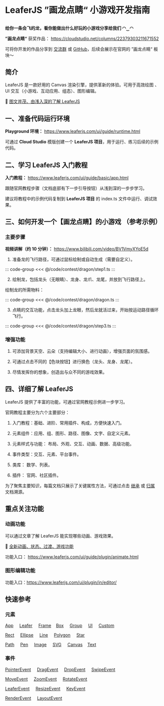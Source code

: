<script setup>
import Case from '/component/Case.vue'
</script>

# LeaferJS ”画龙点睛“ 小游戏开发指南

##

**给你一条会飞的龙，看你能做出什么好玩的小游戏分享给我们 ◠‿◠**

**”画龙点睛“** 获奖作品： https://cloudstudio.net/columns/22379303211671552

可将你开发的作品分享到 [交流群](https://leaferjs.com/#contact) 或 [GitHub](https://github.com/leaferjs/leafer-ui/issues)，后续会展示在官网的 ”画龙点睛“ 板块～

## 简介

LeaferJS 是一款好用的 Canvas 渲染引擎，提供革新的体验。可用于高效绘图 、UI 交互（小游戏、互动应用、组态）、图形编辑。

📗 [图文并茂、由浅入深的了解 LeaferJS](/blog/2024-07-09.md)

## 一、准备代码运行环境

**Playground 环境：** https://www.leaferjs.com/ui/guide/runtime.html

可通过 **Cloud Studio** 模版创建一个 **LeaferJS 项目**，用于运行、练习后续的示例代码。

## 二、学习 LeaferJS 入门教程

**入门教程：** https://www.leaferjs.com/ui/guide/basic/app.html

跟随官网教程步骤（文档底部有下一步引导按钮）从浅到深的一步步学习。

建议将教程中的示例代码复制到 **LeaferJS 项目** 的 index.ts 文件中运行、调试效果。

## 三、如何开发一个【画龙点睛】的小游戏 （参考示例）

<case name="Dragon" editor=false height=500></case>

### 主要步骤

**视频讲解（约 10 分钟）：** https://www.bilibili.com/video/BV1VmyXYoE5d

1. 准备龙的飞行路径，可通过鼠标绘制或自动生成（需要自定义）。

::: code-group
<<< @/code/contest/dragon/step1.ts
:::

2. 绘制龙，包括龙头（无眼睛）、龙身、龙爪、龙尾，并放到飞行路径上。

绘制龙的所需物料：

::: code-group
<<< @/code/contest/dragon/dragon.ts
:::

3. 点睛的交互功能，点击龙头加上龙眼，然后龙就活过来，开始按运动路径循环飞行。

::: code-group
<<< @/code/contest/dragon/step3.ts
:::

### 增强功能

1. 可添加背景天空、云朵（支持编辑大小、进行动画），增强页面的氛围感。

2. 可通过点击不同的【色块按钮】进行换色（龙头、龙身、龙尾）。

3. 尽情发挥你的想象，创造出与众不同的游戏效果。

## 四、详细了解 LeaferJS

LeaferJS 提供了丰富的功能，可通过官网教程示例进一步学习。

官网教程主要分为六个主要部分：

1. 入门教程：基础、进阶、常用插件、构成，方便快速入门。

2. 元素组件：应用、组、图形、路径、图像、文字、自定义元素。

3. 元素样式与功能： 布局、外观、交互、动画、数据、高级功能。

4. 事件类型：交互、元素、平台事件。

5. 类库： 数学、列表。

6. 插件： 官网、社区插件。

为了聚焦主要知识，每篇文档只展示了关键属性方法，可通过点击 [继承](/reference/display/Rect.md#继承) 或 [归属](/reference/property/fill.md#归属) 文档溯源。

## 重点关注功能

### 动画功能

可以通过文章了解 LeaferJS 能实现哪些动画、游戏效果。

📙 [全新动画、状态、过渡、游戏功能](/blog/2024-09-20.md)

功能入口： https://www.leaferjs.com/ui/guide/plugin/animate.html

### 图形编辑功能

功能入口：https://www.leaferjs.com/ui/plugin/in/editor/

## 快速参考

### 元素

[App](/reference/display/App) &nbsp; &nbsp; [Leafer](/reference/display/Leafer) &nbsp; &nbsp; [Frame](/reference/display/Frame) &nbsp; &nbsp;[Box](/reference/display/Box) &nbsp; &nbsp; [Group](/reference/display/Group) &nbsp; &nbsp; [UI](/reference/display/UI) &nbsp; &nbsp; [Custom](/reference/display/custom/base/register.md)

[Rect](/reference/display/Rect) &nbsp; &nbsp; [Ellipse](/reference/display/Ellipse) &nbsp; &nbsp; [Line](/reference/display/Line) &nbsp; &nbsp; [Polygon](/reference/display/Polygon) &nbsp; &nbsp; [Star](/reference/display/Star)

[Path](/reference/display/Path) &nbsp; &nbsp; [Pen](/reference/display/Pen) &nbsp; &nbsp; [Image](/reference/display/Image) &nbsp; &nbsp; [SVG](/reference/display/SVG) &nbsp; &nbsp; [Canvas](/reference/display/Canvas) &nbsp; &nbsp;[Text](/reference/display/Text)

### 事件

[PointerEvent](/reference/event/ui/Pointer) &nbsp; &nbsp; [DragEvent](/reference/event/ui/Drag) &nbsp; &nbsp; [DropEvent](/reference/event/ui/Drop) &nbsp; &nbsp; [SwipeEvent](/reference/event/ui/Swipe)

[MoveEvent](/reference/event/ui/Move) &nbsp; &nbsp; [ZoomEvent](/reference/event/ui/Zoom) &nbsp; &nbsp; [RotateEvent](/reference/event/ui/Rotate)

[LeaferEvent](/reference/event/basic/Leafer) &nbsp; &nbsp; [ResizeEvent](/reference/event/basic/Resize) &nbsp; &nbsp; [KeyEvent](/reference/event/ui/Key)

[RenderEvent](/reference/event/basic/Render) &nbsp; &nbsp; [LayoutEvent](/reference/event/basic/Layout)
